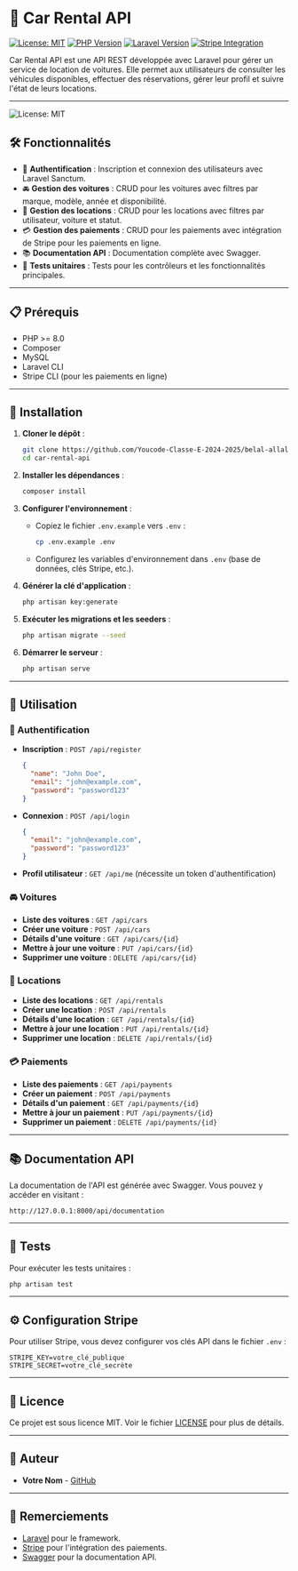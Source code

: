 # 🚗 Car Rental API

[![License: MIT](https://img.shields.io/badge/License-MIT-blue.svg)](https://opensource.org/licenses/MIT)
[![PHP Version](https://img.shields.io/badge/PHP-%3E%3D%208.0-777BB4?logo=php)](https://php.net)
[![Laravel Version](https://img.shields.io/badge/Laravel-10.x-FF2D20?logo=laravel)](https://laravel.com)
[![Stripe Integration](https://img.shields.io/badge/Stripe-Integrated-635BFF?logo=stripe)](https://stripe.com)

Car Rental API est une API REST développée avec Laravel pour gérer un service de location de voitures. Elle permet aux utilisateurs de consulter les véhicules disponibles, effectuer des réservations, gérer leur profil et suivre l'état de leurs locations.

---
![License: MIT](https://maghreb.simplonline.co/_next/image?url=https%3A%2F%2Fsimplonline-v3-prod.s3.eu-west-3.amazonaws.com%2Fmedia%2Fimage%2Fjpg%2Frm117-nap-06-67ce45a57e798717872669.jpg&w=1280&q=75)
## 🛠️ Fonctionnalités

- 🔐 **Authentification** : Inscription et connexion des utilisateurs avec Laravel Sanctum.
- 🚘 **Gestion des voitures** : CRUD pour les voitures avec filtres par marque, modèle, année et disponibilité.
- 📅 **Gestion des locations** : CRUD pour les locations avec filtres par utilisateur, voiture et statut.
- 💳 **Gestion des paiements** : CRUD pour les paiements avec intégration de Stripe pour les paiements en ligne.
- 📚 **Documentation API** : Documentation complète avec Swagger.
- 🧪 **Tests unitaires** : Tests pour les contrôleurs et les fonctionnalités principales.

---

## 📋 Prérequis

- PHP >= 8.0
- Composer
- MySQL
- Laravel CLI
- Stripe CLI (pour les paiements en ligne)

---

## 🚀 Installation

1. **Cloner le dépôt** :
   ```bash
   git clone https://github.com/Youcode-Classe-E-2024-2025/belal-allala-CarRentalApi.git
   cd car-rental-api
   ```

2. **Installer les dépendances** :
   ```bash
   composer install
   ```

3. **Configurer l'environnement** :
   - Copiez le fichier `.env.example` vers `.env` :
     ```bash
     cp .env.example .env
     ```
   - Configurez les variables d'environnement dans `.env` (base de données, clés Stripe, etc.).

4. **Générer la clé d'application** :
   ```bash
   php artisan key:generate
   ```

5. **Exécuter les migrations et les seeders** :
   ```bash
   php artisan migrate --seed
   ```

6. **Démarrer le serveur** :
   ```bash
   php artisan serve
   ```

---

## 🎯 Utilisation

### 🔐 Authentification

- **Inscription** : `POST /api/register`
  ```json
  {
    "name": "John Doe",
    "email": "john@example.com",
    "password": "password123"
  }
  ```

- **Connexion** : `POST /api/login`
  ```json
  {
    "email": "john@example.com",
    "password": "password123"
  }
  ```

- **Profil utilisateur** : `GET /api/me` (nécessite un token d'authentification)

### 🚘 Voitures

- **Liste des voitures** : `GET /api/cars`
- **Créer une voiture** : `POST /api/cars`
- **Détails d'une voiture** : `GET /api/cars/{id}`
- **Mettre à jour une voiture** : `PUT /api/cars/{id}`
- **Supprimer une voiture** : `DELETE /api/cars/{id}`

### 📅 Locations

- **Liste des locations** : `GET /api/rentals`
- **Créer une location** : `POST /api/rentals`
- **Détails d'une location** : `GET /api/rentals/{id}`
- **Mettre à jour une location** : `PUT /api/rentals/{id}`
- **Supprimer une location** : `DELETE /api/rentals/{id}`

### 💳 Paiements

- **Liste des paiements** : `GET /api/payments`
- **Créer un paiement** : `POST /api/payments`
- **Détails d'un paiement** : `GET /api/payments/{id}`
- **Mettre à jour un paiement** : `PUT /api/payments/{id}`
- **Supprimer un paiement** : `DELETE /api/payments/{id}`

---

## 📚 Documentation API

La documentation de l'API est générée avec Swagger. Vous pouvez y accéder en visitant :
```
http://127.0.0.1:8000/api/documentation
```

---

## 🧪 Tests

Pour exécuter les tests unitaires :
```bash
php artisan test
```

---

## ⚙️ Configuration Stripe

Pour utiliser Stripe, vous devez configurer vos clés API dans le fichier `.env` :
```env
STRIPE_KEY=votre_clé_publique
STRIPE_SECRET=votre_clé_secrète
```

---

## 🐜 Licence

Ce projet est sous licence MIT. Voir le fichier [LICENSE](LICENSE) pour plus de détails.

---

## 👤 Auteur

- **Votre Nom** - [GitHub](https://github.com/votre-utilisateur)

---

## 🙏 Remerciements

- [Laravel](https://laravel.com) pour le framework.
- [Stripe](https://stripe.com) pour l'intégration des paiements.
- [Swagger](https://swagger.io) pour la documentation API.
